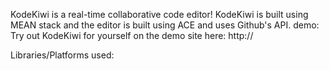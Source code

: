 KodeKiwi is a real-time collaborative code editor!
KodeKiwi is built using MEAN stack and the editor is built using ACE  and uses Github's API.
demo:
Try out KodeKiwi for yourself on the demo site here: http://


Libraries/Platforms used:





